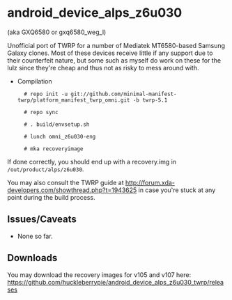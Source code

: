 # android_device_alps_z6u030
(aka GXQ6580 or gxq6580_weg_l)

Unofficial port of TWRP for a number of Mediatek MT6580-based Samsung Galaxy clones. Most of these devices receive little if any support due to their counterfeit nature, but some such as myself do work on these for the lulz since they're cheap and thus not as risky to mess around with.

* Compilation

        # repo init -u git://github.com/minimal-manifest-twrp/platform_manifest_twrp_omni.git -b twrp-5.1
        
        # repo sync
        
        # . build/envsetup.sh

        # lunch omni_z6u030-eng

        # mka recoveryimage
        
If done correctly, you should end up with a recovery.img in `/out/product/alps/z6u030`.

You may also consult the TWRP guide at http://forum.xda-developers.com/showthread.php?t=1943625 in case you're stuck at any point during the build process.

## Issues/Caveats
* None so far.

## Downloads
You may download the recovery images for v105 and v107 here: https://github.com/huckleberrypie/android_device_alps_z6u030_twrp/releases
